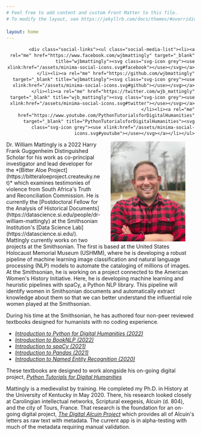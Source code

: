 ```yaml
---
# Feel free to add content and custom Front Matter to this file.
# To modify the layout, see https://jekyllrb.com/docs/themes/#overriding-theme-defaults

layout: home
---
```

<div class="social-media", align="right">
  <data class="u-url" href="/"></data>

  <div class="wrapper">

    <div class="social-links"><ul class="social-media-list"><li><a rel="me" href="https://www.facebook.com/wjbmattingly" target="_blank" title="wjbmattingly"><svg class="svg-icon grey"><use xlink:href="/assets/minima-social-icons.svg#facebook"></use></svg></a></li><li><a rel="me" href="https://github.com/wjbmattingly" target="_blank" title="wjbmattingly"><svg class="svg-icon grey"><use xlink:href="/assets/minima-social-icons.svg#github"></use></svg></a></li><li><a rel="me" href="https://twitter.com/wjb_mattingly" target="_blank" title="wjb_mattingly"><svg class="svg-icon grey"><use xlink:href="/assets/minima-social-icons.svg#twitter"></use></svg></a></li><li><a rel="me" href="https://www.youtube.com/PythonTutorialsforDigitalHumanities" target="_blank" title="PythonTutorialsforDigitalHumanities"><svg class="svg-icon grey"><use xlink:href="/assets/minima-social-icons.svg#youtube"></use></svg></a></li></ul>
</div>

  </div>

</div>
<img src="/images/wjb mattingly.jpg" align="right" width="200px" hspace="25"/>
Dr. William Mattingly is a 2022 Harry Frank Guggenheim Distinguished Scholar for his work as co-principal investigator and lead developer for the *[Bitter Aloe Project](https://bitteraloeproject.createuky.net)* which examines testimonies of violence from South Africa's Truth and Reconciliation Commission. He is currently the [Postdoctoral Fellow for the Analysis of Historical Documents](https://datascience.si.edu/people/dr-william-mattingly) at the Smithsonian Institution's [Data Science Lab](https://datascience.si.edu/). Mattingly currently works on two projects at the Smithsonian. The first is based at the United States Holocaust Memorial Museum (USHMM), where he is developing a robust pipeline of machine learning image classification and natural language processing (NLP) models to automate the cataloging of millions of images. At the Smithsonian, he is working on a project connected to the American Women's History Initiative. Here, he is developing machine learning and heuristic pipelines with spaCy, a Python NLP library. This pipeline will identify women in Smithsonian documents and automatically extract knowledge about them so that we can better understand the influential role women played at the Smithsonian.
<br clear="center"/>

During his time at the Smithsonian, he has authored four non-peer reviewed textbooks designed for humanists with no coding experience.

- *[Introduction to Python for Digital Humanities (2022)](https://python-textbook.pythonhumanities.com)*
- *[Introduction to BookNLP (2022)](https://booknlp.pythonhumanities.com)*
- *[Introduction to spaCy (2021)](https://spacy.pythonhumanities.com)*
- *[Introduction to Pandas (2021)](https://pandas.pythonhumanities.com)*
- *[Introduction to Named Entity Recognition (2020)](https://ner.pythonhumanities.com)*

These textbooks are designed to work alongside his on-going digital project, *[Python Tutorials for Digital Humanities](https://www.youtube.com/pythontutorialsfordigitalhumanities)*

Mattingly is a medievalist by training. He completed my Ph.D. in History at the University of Kentucky in May 2020. There, his research looked closely at Carolingian intellectual networks, Scriptural exegesis, Alcuin (d. 804), and the city of Tours, France. That research is the foundation for an on-going digital project, *[The Digital Alcuin Project](https:\\www.digitalalcuin.com)* which provides all of Alcuin's letters as raw text with metadata. The current app is in alpha-testing with much of the metadata requiring manual validation.
